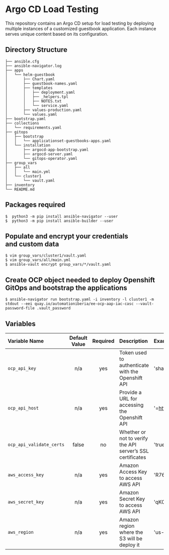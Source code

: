 # Argo CD Load Testing

This repository contains an Argo CD setup for load testing by deploying multiple instances of a customized guestbook application. Each instance serves unique content based on its configuration.

## Directory Structure

```plaintext
├── ansible.cfg
├── ansible-navigator.log
├── apps
│   └── helm-guestbook
│       ├── Chart.yaml
│       ├── guestbook-names.yaml
│       ├── templates
│       │   ├── deployment.yaml
│       │   ├── _helpers.tpl
│       │   ├── NOTES.txt
│       │   └── service.yaml
│       ├── values-production.yaml
│       └── values.yaml
├── bootstrap.yaml
├── collections
│   └── requirements.yaml
├── gitops
│   ├── bootstrap
│   │   └── applicationset-guestbooks-apps.yaml
│   └── installation
│       ├── argocd-app-bootstrap.yaml
│       ├── argocd-server.yaml
│       └── gitops-operator.yaml
├── group_vars
│   ├── all
│   │   └── main.yml
│   └── cluster1
│       └── vault.yaml
├── inventory
└── README.md
```
## Packages required

```
$  python3 -m pip install ansible-navigator --user
$  python3 -m pip install ansible-builder --user
```
## Populate and encrypt your credentials and custom data

```
$ vim group_vars/cluster1/vault.yaml
$ vim group_vars/all/main.yml
$ ansible-vault encrypt group_vars/*/vault.yaml
```
## Create OCP object needed to deploy Openshift GitOps and bootstrap the applications

```
$ ansible-navigator run bootstrap.yaml -i inventory -l cluster1 -m stdout --eei quay.io/automationiberia/ee-ocp-aap-iac-casc --vault-password-file .vault_password
```
## Variables

|Variable Name|Default Value|Required|Description|Example|
|:---|:---:|:---:|:---|:---|
|`ocp_api_key`|n/a|yes|Token used to authenticate with the Openshift API|'sha256~Po6ydC7CVs12drESQeNiUW9poUT84aFrj7zL3VQfvrS'|
|`ocp_api_host`|n/a|yes|Provide a URL for accessing the Openshift API|'=https://api.cluster-ocp.lab.example.com:6443'|
|`ocp_api_validate_certs`|false|no|Whether or not to verify the API server’s SSL certificates|'true'|
|`aws_access_key`|n/a|yes|Amazon Access Key to access AWS API|'R767AKIFYSF5INA6QKB6'|
|`aws_secret_key`|n/a|yes|Amazon Secret Key to access AWS API|'qKCYpd/jQX6gRhucQwIT1d2lzrapZ/O4lpEKGGqR'|
|`aws_region`|n/a|yes|Amazon region where the S3 will be deploy it|'us-central-3'|

